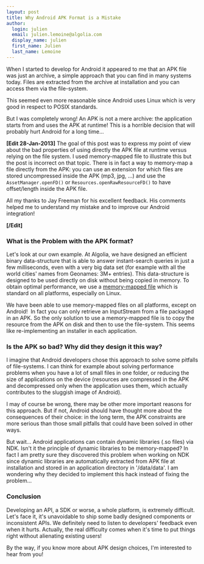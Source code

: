 ```yaml
---
layout: post
title: Why Android APK Format is a Mistake
author:
  login: julien
  email: julien.lemoine@algolia.com
  display_name: julien
  first_name: Julien
  last_name: Lemoine
---
```


When I started to develop for Android it appeared to me that an APK file was
just an archive, a simple approach that you can find in many systems today.
Files are extracted from the archive at installation and you can access them
via the file-system.

This seemed even more reasonable since Android uses Linux which is very good
in respect to POSIX standards.

But I was completely wrong! An APK is not a mere archive: the application
starts from and uses the APK at runtime! This is a horrible decision that will
probably hurt Android for a long time...

**[Edit 28-Jan-2013]** The goal of this post was to express my point of view about the bad properties of using directly the APK file at runtime versus relying on the file system. I used memory-mapped file to illustrate this but the post is incorrect on that topic. There is in fact a way to memory-map a file directly from the APK: you can use an extension for which files are stored uncompressed inside the APK (mp3, jpg, ...) and use the `AssetManager.openFD()` or `Resources.openRawResourceFD()` to have offset/length inside the APK file.

All my thanks to Jay Freeman for his excellent feedback. His comments helped
me to understand my mistake and to improve our Android integration!

**[/Edit]**  

### What is the Problem with the APK format?

Let's look at our own example. At Algolia, we have designed an efficient
binary data-structure that is able to answer instant-search queries in just a
few milliseconds, even with a very big data set (for example with all the
world cities' names from Geonames: 3M+ entries). This data-structure is
designed to be used directly on disk without being copied in memory. To obtain
optimal performance, we use a [memory-mapped
file](http://en.wikipedia.org/wiki/Memory-mapped_file) which is standard on
all platforms, especially on Linux.

We have been able to use memory-mapped files on all platforms, except on
Android!  In fact you can only retrieve an InputStream from a file packaged in
an APK. So the only solution to use a memory-mapped file is to copy the
resource from the APK on disk and then to use the file-system. This seems like
re-implementing an installer in each application.

### Is the APK so bad? Why did they design it this way?

I imagine that Android developers chose this approach to solve some pitfalls
of file-systems. I can think for example about solving performance problems
when you have a lot of small files in one folder, or reducing the size of
applications on the device (resources are compressed in the APK and
decompressed only when the application uses them, which actually contributes
to the sluggish image of Android).

I may of course be wrong, there may be other more important reasons for this
approach. But if not, Android should have thought more about the consequences
of their choice: in the long term, the APK constraints are more serious than
those small pitfalls that could have been solved in other ways.

But wait... Android applications can contain dynamic libraries (.so files) via
NDK. Isn't it the principle of dynamic libraries to be memory-mapped? In fact
I am pretty sure they discovered this problem when working on NDK since
dynamic libraries are automatically extracted from APK file at installation
and stored in an application directory in '/data/data'. I am wondering why
they decided to implement this hack instead of fixing the problem...

### Conclusion

Developing an API, a SDK or worse, a whole platform, is extremely difficult.
Let's face it, it's unavoidable to ship some badly designed components or
inconsistent APIs. We definitely need to listen to developers' feedback even
when it hurts. Actually, the real difficulty comes when it's time to put
things right without alienating existing users!

By the way, if you know more about APK design choices, I'm interested to hear
from you!

